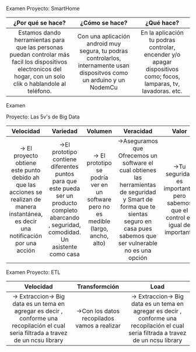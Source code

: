 

Examen
Proyecto: SmartHome

 
|¿Por qué se hace?|¿Cómo se hace?|¿Qué hace?
|:---:   |:---:          |:---:   
|Estamos dando herramientas para que las personas puedan controlar más facil los dispositivos electronicos del hogar, con un solo clik o hablandole al teléfono.|Con una aplicación android muy segura, tu podras controlarlos, internamente usan dispositvos como un arduino y un NodemCu|En la aplicación tu podras controlar, encender y/o apagar dispositivos como; focos, lamparas, tv, lavadoras. etc.


Examen

Proyecto: Las 5v's de Big Data

|Velocidad|Variedad |Volumen|Veracidad|Valor
|:---:   |:---:          |:---:|:---:|:---:
-> El proyecto obtiene este punto debido ah que  las acciones se realizan de manera instantánea, es decir una notificación por una acción|->El prototipo contiene diferentes puntos para que este pueda ser un producto completo abarcando , seguridad, comodidad. Un asistente como casa |-> El prototipo  se podría ver en un software  pero no es medible  (largo, ancho, alto)|->Aseguramos que   Ofrecemos un   software el cual obtienes  las herramientas de seguridad y Smart de forma que te sientas seguro en casa   pues sabemos  que ser vulnerable no es una opción|->Tu seguridad es importante, pero sabemos que el control es igual de importante

Examen
Proyecto: ETL

|Velocidad|Transformción|Load
|:---:   |:---:          |:---:
|-> Extraccion-> Big data es un tema en agregar es decir , conforme una  recopilación el cual seria filtrada a travez de  un ncsu library|->Con los datos recopilados vamos a realizar| -> Extraccion-> Big data es un tema en agregar es decir , conforme una  recopilación el cual seria filtrada a travez de  un ncsu library|->Con los datos recopilados vamos a realizar|->LOAD-> La información se vera reflejada a travez de una tabla el cual seria organizada y personalizada dependiendo del usuario , es decir elegiría cual ver |->LOAD-> La información se vera reflejada a travez de una tabla el cual seria organizada y personalizada dependiendo del usuario , es decir elegiría cual ver
